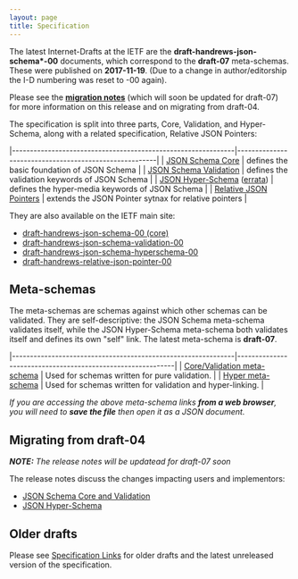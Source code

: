 ```yaml
---
layout: page
title: Specification
---
```


The latest Internet-Drafts at the IETF are the **draft-handrews-json-schema\*-00** documents, which correspond to the **draft-07** meta-schemas. These were published on **2017-11-19**. (Due to a change in author/editorship the I-D numbering was reset to -00 again).

Please see the **[migration notes](draft-06/README.md)** (which will soon be updated for draft-07) for more information on this release and on migrating from draft-04.

The specification is split into three parts, Core, Validation, and Hyper-Schema, along with a related specification, Relative JSON Pointers:

|--------------------------------------------------------------|-------------------------------------------------------|
| [JSON Schema Core](latest/json-schema-core.html)             | defines the basic foundation of JSON Schema           |
| [JSON Schema Validation](latest/json-schema-validation.html) | defines the validation keywords of JSON Schema        |
| [JSON Hyper-Schema](latest/json-schema-hypermedia.html) ([errata](https://github.com/json-schema-org/json-schema-spec/pull/508))     | defines the hyper-media keywords of JSON Schema       |
| [Relative JSON Pointers](latest/relative-json-pointer.html)  | extends the JSON Pointer sytnax for relative pointers |

They are also available on the IETF main site:
* [draft-handrews-json-schema-00 (core)](http://tools.ietf.org/html/draft-handrews-json-schema-00)
* [draft-handrews-json-schema-validation-00](http://tools.ietf.org/html/draft-handrews-json-schema-validation-00)
* [draft-handrews-json-schema-hyperschema-00](http://tools.ietf.org/html/draft-handrews-json-schema-hyperschema-00)
* [draft-handrews-relative-json-pointer-00](https://tools.ietf.org/html/draft-handrews-relative-json-pointer-00)

Meta-schemas
------------

The meta-schemas are schemas against which other schemas can be validated. They are self-descriptive: the JSON Schema meta-schema validates itself, while the JSON Hyper-Schema meta-schema both validates itself and defines its own "self" link.
The latest meta-schema is **draft-07**.

|--------------------------------------------------------------|------------------------------------------------------------|
| [Core/Validation meta-schema](http://json-schema.org/draft-07/schema) | Used for schemas written for pure validation.              |
| [Hyper meta-schema](http://json-schema.org/draft-07/hyper-schema)     | Used for schemas written for validation and hyper-linking. |

_If you are accessing the above meta-schema links **from a web browser**, you will need to **save the file** then open it as a JSON document._

Migrating from draft-04
-------------

_**NOTE:** The release notes will be updatead for draft-07 soon_

The release notes discuss the changes impacting users and implementors:

- [JSON Schema Core and Validation](draft-06/json-schema-migration-faq.md)
- [JSON Hyper-Schema](draft-06/json-hyper-schema-migration-faq.md)

Older drafts
------------

Please see [Specification Links](specification-links.md) for older drafts and the latest unreleased version of the specification.
